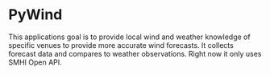 # PyWind

This applications goal is to provide local wind and weather knowledge of specific venues to provide more accurate wind forecasts. It collects forecast data and compares to weather observations. Right now it only uses SMHI Open API.
